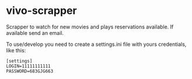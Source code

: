 vivo-scrapper
=============

Scrapper to watch for new movies and plays reservations available. If available send an email.

To use/develop you need to create a settings.ini file with yours credentials, like this:

```
[settings]
LOGIN=11111111111
PASSWORD=683GJG663
```
